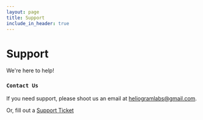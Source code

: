 ```yaml
---
layout: page
title: Support
include_in_header: true
---
```


# Support
We're here to help!
<br>

### `Contact Us`
If you need support, please shoot us an email at heliogramlabs@gmail.com.

Or, fill out a [Support Ticket](https://forms.gle/REAipnQaPcgJkUZf7)

<br>

<br>
